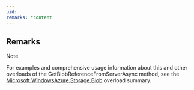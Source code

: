```yaml
---
uid: 
remarks: *content
---
```

## Remarks  
  
> [!NOTE]
>  For examples and comprehensive usage information about this and other overloads of the GetBlobReferenceFromServerAsync method, see the [Microsoft.WindowsAzure.Storage.Blob](assetId:///N:Microsoft.WindowsAzure.Storage.Blob?qualifyHint=False&autoUpgrade=True) overload summary.